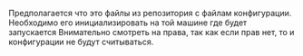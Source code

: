 Предполагается что это файлы из репозитория с файлам конфигурации.
Необходимо его инициализировать на той машине где будет запускается
Внимательно смотреть на права, так как если прав нет, то и конфигурации не будут считываться.